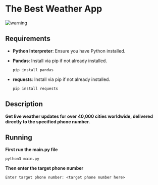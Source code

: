 # The Best Weather App
![warning](https://img.shields.io/badge/DISCLAIMER-Project%20only%20works%20on%20macOS-red)  


## Requirements

- **Python Interpreter**: Ensure you have Python installed.
- **Pandas**: Install via pip if not already installed.
  <br>
  
  ```console
  pip install pandas
  ```
- **requests**: Install via pip if not already installed.
  <br>

  ```console
  pip install requests
  ```
  
## Description

**Get live weather updates for over 40,000 cities worldwide, delivered directly to the specified phone number.**

## Running

**First run the main.py file**

```console
python3 main.py
```

**Then enter the target phone number**

```console
Enter target phone number: <target phone number here>
```
